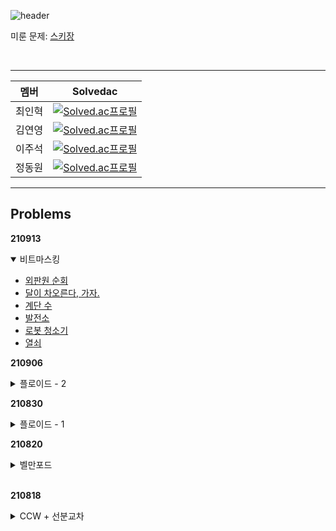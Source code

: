 ![header](https://capsule-render.vercel.app/api?type=waving&height=200&text=ALPS%20Algorithm%20Study&color=50bcdf&fontColor=FFFFFF&fontSize=35&fontAlignY=35&descAlign=66&descAlignY=48)

미룬 문제: [스키장](https://www.acmicpc.net/problem/22358)

<br>

---

| 멤버   | Solvedac                                                                                                       |
| ------ | -------------------------------------------------------------------------------------------------------------- |
| 최인혁 | [![Solved.ac프로필](http://mazassumnida.wtf/api/mini/generate_badge?boj=inhyuk05)](https://solved.ac/inhyuk05) |
| 김연영 | [![Solved.ac프로필](http://mazassumnida.wtf/api/mini/generate_badge?boj=brixno)](https://solved.ac/brixno)     |
| 이주석 | [![Solved.ac프로필](http://mazassumnida.wtf/api/mini/generate_badge?boj=1231js)](https://solved.ac/1231js)     |
| 정동원 | [![Solved.ac프로필](http://mazassumnida.wtf/api/mini/generate_badge?boj=tuna1210)](https://solved.ac/tuna1210) |

---

## Problems

**210913**

<details open>
    <summary>비트마스킹</summary>
    <div makrdown="1">
        <ul>
            <li><a href=https://www.acmicpc.net/problem/2098>외판원 순회</a></li>
            <li><a href=https://www.acmicpc.net/problem/1194>달이 차오른다, 가자.</a></li>
            <li><a href=https://www.acmicpc.net/problem/1562>계단 수</a></li>
            <li><a href=https://www.acmicpc.net/problem/1102>발전소</a></li>
            <li><a href=https://www.acmicpc.net/problem/4991>로봇 청소기</a></li>
            <li><a href=https://www.acmicpc.net/problem/9328>열쇠</a></li>
        </ul>
    </div>

</details>

**210906**

<details>
    <summary>플로이드 - 2</summary>
    <div markdown="1">
        <ul>
            <li><a href=https://www.acmicpc.net/problem/2610>회의준비</a></li>
            <li><a href=https://www.acmicpc.net/problem/1486>등산</a></li>
            <li><a href=https://www.acmicpc.net/problem/1507>궁금한 민호</a></li>
            <li><a href=https://www.acmicpc.net/problem/17182>우주 탐사선</a></li>
            <li><a href=https://www.acmicpc.net/problem/1602>도망자 원숭이</a></li>
            <li><a href=https://www.acmicpc.net/problem/13141>Ignition</a></li>
        </ul>
    </div>
</details>

**210830**

<details>
    <summary>플로이드 - 1</summary>
    <div markdown="1">
        <ul>
            <li><a href=https://www.acmicpc.net/problem11404>플로이드</a></li>
            <li><a href=https://www.acmicpc.net/problem/1956>운동</a></li>
            <li><a href=https://www.acmicpc.net/problem/2458>키 순서</a></li>
            <li><a href=https://www.acmicpc.net/problem/10159>저울</a></li>
            <li><a href=https://www.acmicpc.net/problem/1613>역사</a></li>
        </ul>
    </div>
</details>

**210820**

<details>
    <summary>벨만포드</summary>
    <div markdown="1">
        <ul>
            <li><a href=https://www.acmicpc.net/problem/11657>타임머신</a></li>
            <li><a href=https://www.acmicpc.net/problem/1865>웜홀</a></li>
            <li><a href=https://www.acmicpc.net/problem/1219>오민식의 고민 - 주의</a></li>
            <li><a href=https://www.acmicpc.net/problem/1738>골목길 - 주의</a></li>
            <li><a href=https://www.acmicpc.net/problem/3860>할로윈 묘지</a></li>
            <li><a href=https://www.acmicpc.net/problem/13907>세금</a></li>
        </ul>
    </div>
</details>
<br>

**210818**

<details>
    <summary>CCW + 선분교차</summary>
    <div markdown="1">
        <ul>
            <li><a href=https://www.acmicpc.net/problem/17386>선분교차1</a></li>
            <li><a href=https://www.acmicpc.net/problem/17387>선분교차2</a></li>
            <li><a href=https://www.acmicpc.net/problem/12781>PIZZA ALVOLOC</a></li>
            <li><a href=https://www.acmicpc.net/problem/2162>선분그룹</a></li>
            <li><a href=https://www.acmicpc.net/problem/6439>교차</a></li>
            <li><a href=https://www.acmicpc.net/problem/10255>교차점</a></li>
        </ul>
    </div>
</details>
<br>
